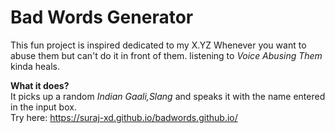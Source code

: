 # Bad Words Generator

This fun project is inspired dedicated to my X.YZ
Whenever you want to abuse them but can't do it in front of them.
listening to *Voice Abusing Them* kinda heals.

****What it does?**** <br>
It picks up a random _Indian Gaali,Slang_ and speaks it with the name entered in the input box.
<br>
Try here: https://suraj-xd.github.io/badwords.github.io/
